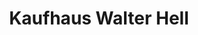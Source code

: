 ---
title: "Kaufhaus Walter Hell"
url: /sieghartskirchen/kaufhaus-walter-hell/
shop: Lebensmittel
---